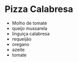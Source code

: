 # Pizza Calabresa

- Molho de tomate
- queijo mussarela
- linguiça calabresa
- requeijão
- oregano
- azeite
- tomate
 



